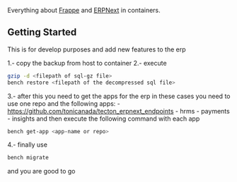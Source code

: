 Everything about [Frappe](https://github.com/frappe/frappe) and [ERPNext](https://github.com/frappe/erpnext) in containers.

## Getting Started

This is for develop purposes and add new features to the erp

1.- copy the backup from host to container
2.- execute
  
  ```bash
  gzip -d <filepath of sql-gz file>
  bench restore <filepath of the decompressed sql file>
  ```

3.- after this you need to get the apps for the erp in these cases you need to use one repo and the following apps:
      - https://github.com/tonicanada/tecton_erpnext_endpoints
      - hrms
      - payments
      - insights
    and then execute the following command with each app  
  
  ```bash
  bench get-app <app-name or repo>
  ```

4.- finally use
  
  ```bash
  bench migrate
  ```

and you are good to go
